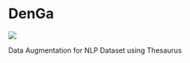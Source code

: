 # DenGa
![](https://github.com/ankitshaw/denga/workflows/Build/badge.svg)

Data Augmentation for NLP Dataset using Thesaurus

